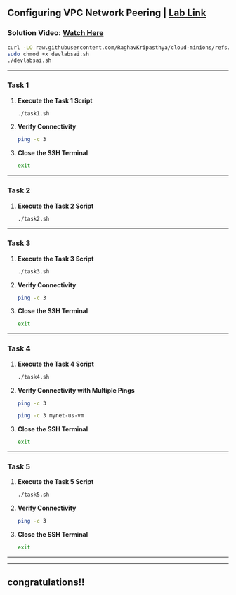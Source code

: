 

## Configuring VPC Network Peering | [Lab Link](https://www.cloudskillsboost.google/focuses/19159?parent=catalog)

###  **Solution Video:** [Watch Here]()



```bash
curl -LO raw.githubusercontent.com/RaghavKripasthya/cloud-minions/refs/heads/main/Configuring%20VPC%20Network%20Peering/devlabsai.sh
sudo chmod +x devlabsai.sh
./devlabsai.sh
```


---



###   Task 1
1. **Execute the Task 1 Script**
   ```bash
   ./task1.sh
   ```

2. **Verify Connectivity**
   ```bash
   ping -c 3 
   ```

3. **Close the SSH Terminal**
   ```bash
   exit
   ```


---

###  Task 2
1. **Execute the Task 2 Script**
   ```bash
   ./task2.sh
   ```

 
---

###  Task 3
1. **Execute the Task 3 Script**
   ```bash
   ./task3.sh
   ```

2. **Verify Connectivity**
   ```bash
   ping -c 3 
   ```

3. **Close the SSH Terminal**
   ```bash
   exit
   ```

---

### Task 4
1. **Execute the Task 4 Script**
   ```bash
   ./task4.sh
   ```

2. **Verify Connectivity with Multiple Pings**
   ```bash
   ping -c 3 
   ```
   ```bash
   ping -c 3 mynet-us-vm
   ```

3. **Close the SSH Terminal**
   ```bash
   exit
   ```

  
---

###  Task 5
1. **Execute the Task 5 Script**
   ```bash
   ./task5.sh
   ```

2. **Verify Connectivity**
   ```bash
   ping -c 3 
   ```
3. **Close the SSH Terminal**
   ```bash
   exit
   ```



---

---

## congratulations!!
